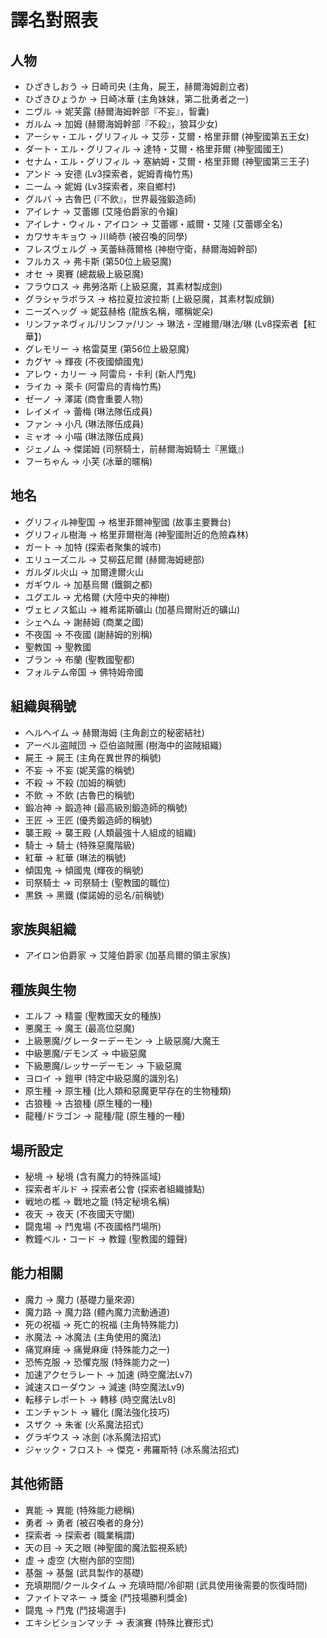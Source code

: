 # 譯名對照表

## 人物
- ひざきしおう → 日崎司央 (主角，屍王，赫爾海姆創立者)
- ひざきひょうか → 日崎冰華 (主角妹妹，第二批勇者之一)
- ニヴル → 妮芙露 (赫爾海姆幹部『不妄』，智囊)
- ガルム → 加姆 (赫爾海姆幹部『不殺』，狼耳少女)
- アーシャ・エル・グリフィル → 艾莎・艾爾・格里菲爾 (神聖國第五王女)
- ダート・エル・グリフィル → 達特・艾爾・格里菲爾 (神聖國國王)
- セナム・エル・グリフィル → 塞納姆・艾爾・格里菲爾 (神聖國第三王子)
- アンド → 安德 (Lv3探索者，妮姆青梅竹馬)
- ニーム → 妮姆 (Lv3探索者，來自鄉村)
- グルバ → 古魯巴 (『不飲』，世界最強鍛造師)
- アイレナ → 艾蕾娜 (艾隆伯爵家的令嬢)
- アイレナ・ウィル・アイロン → 艾蕾娜・威爾・艾隆 (艾蕾娜全名)
- カワサキキョウ → 川崎恭 (被召喚的同學)
- フレスヴェルグ → 芙蕾絲薇爾格 (神樹守衛，赫爾海姆幹部)
- フルカス → 弗卡斯 (第50位上級惡魔)
- オセ → 奧賽 (總裁級上級惡魔)
- フラウロス → 弗勞洛斯 (上級惡魔，其素材製成劍)
- グラシャラボラス → 格拉夏拉波拉斯 (上級惡魔，其素材製成鎖)
- ニーズヘッグ → 妮茲赫格 (龍族名稱，暱稱妮朵)
- リンファネヴィル/リンファ/リン → 琳法・涅維爾/琳法/琳 (Lv8探索者【紅華】)
- グレモリー → 格雷莫里 (第56位上級惡魔)
- カグヤ → 輝夜 (不夜國傾國鬼)
- アレウ・カリー → 阿雷烏・卡利 (新人鬥鬼)
- ライカ → 萊卡 (阿雷烏的青梅竹馬)
- ゼーノ → 澤諾 (商會重要人物)
- レイメイ → 蕾梅 (琳法隊伍成員)
- ファン → 小凡 (琳法隊伍成員)
- ミャオ → 小喵 (琳法隊伍成員)
- ジェノム → 傑諾姆 (司祭騎士，前赫爾海姆騎士『黑鐵』)
- フーちゃん → 小芙 (冰華的暱稱)

## 地名
- グリフィル神聖国 → 格里菲爾神聖國 (故事主要舞台)
- グリフィル樹海 → 格里菲爾樹海 (神聖國附近的危險森林)
- ガート → 加特 (探索者聚集的城市)
- エリューズニル → 艾柳茲尼爾 (赫爾海姆總部)
- ガルダル火山 → 加爾達爾火山
- ガギウル → 加基烏爾 (鐵鋼之都)
- ユグエル → 尤格爾 (大陸中央的神樹)
- ヴェヒノス鉱山 → 維希諾斯礦山 (加基烏爾附近的礦山)
- シェヘム → 謝赫姆 (商業之國)
- 不夜国 → 不夜國 (謝赫姆的別稱)
- 聖教国 → 聖教國
- ブラン → 布蘭 (聖教國聖都)
- フォルテム帝国 → 佛特姆帝國

## 組織與稱號
- ヘルヘイム → 赫爾海姆 (主角創立的秘密結社)
- アーベル盗賊団 → 亞伯盜賊團 (樹海中的盜賊組織)
- 屍王 → 屍王 (主角在異世界的稱號)
- 不妄 → 不妄 (妮芙露的稱號)
- 不殺 → 不殺 (加姆的稱號)
- 不飲 → 不飲 (古魯巴的稱號)
- 鍛冶神 → 鍛造神 (最高級別鍛造師的稱號)
- 王匠 → 王匠 (優秀鍛造師的稱號)
- 襲王殿 → 襲王殿 (人類最強十人組成的組織)
- 騎士 → 騎士 (特殊惡魔階級)
- 紅華 → 紅華 (琳法的稱號)
- 傾国鬼 → 傾國鬼 (輝夜的稱號)
- 司祭騎士 → 司祭騎士 (聖教國的職位)
- 黒鉄 → 黑鐵 (傑諾姆的忌名/前稱號)

## 家族與組織
- アイロン伯爵家 → 艾隆伯爵家 (加基烏爾的領主家族)

## 種族與生物
- エルフ → 精靈 (聖教國天女的種族)
- 悪魔王 → 魔王 (最高位惡魔)
- 上級悪魔/グレーターデーモン → 上級惡魔/大魔王
- 中級悪魔/デモンズ → 中級惡魔
- 下級悪魔/レッサーデーモン → 下級惡魔
- ヨロイ → 鎧甲 (特定中級惡魔的識別名)
- 原生種 → 原生種 (比人類和惡魔更早存在的生物種類)
- 古狼種 → 古狼種 (原生種的一種)
- 龍種/ドラゴン → 龍種/龍 (原生種的一種)

## 場所設定
- 秘境 → 秘境 (含有魔力的特殊區域)
- 探索者ギルド → 探索者公會 (探索者組織據點)
- 戦地の檻 → 戰地之籠 (特定秘境名稱)
- 夜天 → 夜天 (不夜國天守閣)
- 闘鬼場 → 鬥鬼場 (不夜國格鬥場所)
- 教鐘ベル・コード → 教鐘 (聖教國的鐘聲)

## 能力相關
- 魔力 → 魔力 (基礎力量來源)
- 魔力路 → 魔力路 (體內魔力流動通道)
- 死の祝福 → 死亡的祝福 (主角特殊能力)
- 氷魔法 → 冰魔法 (主角使用的魔法)
- 痛覚麻痺 → 痛覺麻痺 (特殊能力之一)
- 恐怖克服 → 恐懼克服 (特殊能力之一)
- 加速アクセラレート → 加速 (時空魔法Lv7)
- 減速スローダウン → 減速 (時空魔法Lv9)
- 転移テレポート → 轉移 (時空魔法Lv8)
- エンチャント → 纏化 (魔法強化技巧)
- スザク → 朱雀 (火系魔法招式)
- グラギウス → 冰劍 (冰系魔法招式)
- ジャック・フロスト → 傑克・弗羅斯特 (冰系魔法招式)

## 其他術語
- 異能 → 異能 (特殊能力總稱)
- 勇者 → 勇者 (被召喚者的身分)
- 探索者 → 探索者 (職業稱謂)
- 天の目 → 天之眼 (神聖國的魔法監視系統)
- 虚 → 虛空 (大樹內部的空間)
- 基盤 → 基盤 (武具製作的基礎)
- 充填期間/クールタイム → 充填時間/冷卻期 (武具使用後需要的恢復時間)
- ファイトマネー → 獎金 (鬥技場勝利獎金)
- 闘鬼 → 鬥鬼 (鬥技場選手)
- エキシビションマッチ → 表演賽 (特殊比賽形式)
